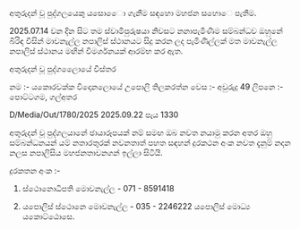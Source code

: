 අතුරුදන් වූ පුද්ගලයෙකු යසොෙො ගැනීම සඳහො මහජන සහොෙ පැතීම.

2025.07.14 වන දින සිට තම ස්වාමිපුරුෂයා නිවසට නනාපැමිණීම සම්බන්ධව ඔහුනේ බිරිඳ විසින් මාවනැල්ල නපාලිස් ස්ථානයට සිදු කරන ලද පැමිණිල්ලක් මත මාවනැල්ල නපාලිස් ස්ථානය මඟින් විමර්ශනයක් ආරම්භ කර ඇත.

අතුරුදන් වූ පුද්ගලෙොයේ විස්තර

නම :- යකොරවක්ක විදොනලොයේ උපොලි තිලකරත්න වෙස :- අවුරුදු 49 ලිපනෙ :- පොට්ටගම, ගල්අතර

D/Media/Out/1780/2025 2025.09.22 පැය 1330

අතුරුදන් වූ පුද්ගලයානේ ඡායාරූපයක් නම් සමඟ ඔබ නවත නයාමු කරන අතර ඔහු සම්බන්ධනයන් යම් නතාරතුරක් නවනතාත් පහත සඳහන් දුරකථන අංක නවත දැනුම් නදන නලස නපාලිසිය මහජනතාවනගන් ඉල්ලා සිටියි.

දුරකතන අංක :-

1. ස්ථොනොධිපති මොවනැල්ල - 071 - 8591418

2. යපොලිස් ස්ථොනෙ මොවනැල්ල - 035 - 2246222 යපොලිස් මොධ්‍ය යකොට්ඨොසෙ.